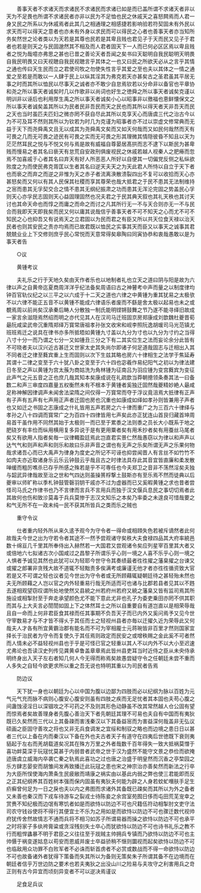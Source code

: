 <!-- { "loadSidebar": true } -->
　　善事天者不求诸天而求诸民不求诸民而求诸已如是而已盖所谓不求诸天者非以天为不足畏也所谓不求诸民者亦非以民为不足恤也民之休戚天之喜怒闗焉而人君一身又民之所系以为休戚焉者此其几之相通理之相感捷若影响验若符契固未有外民以求天而可以得天之意者也亦未有外身以求民而可以得民之心者也善事天者亦当知所务矣然世之论者类以为天若是其尊也民若是其卑且贱也君见子于天而民又见子于君者也若是则天之与民固邈然其不相及而人君者固天下一人而已何必区区焉以卑且贱者之悦为哉噫亦弗思之甚也已昔之善论天者吾闻之矣书曰天聪明自我民聪明天明畏自我民明畏又曰天视聴自我民视聴言乎其体之一也又曰民之所欲天必从之言乎其情之通也传曰天生民而立之君使司牧之勿使失性言乎其爱之至也夫以其体之一情之通爱之至若是而敢以一人肆于民上以纵其淫其为弗克若天亦甚矣古之圣君虽其平居无事之时而其所以恤民以尽事天之诚者亦不敢少自怠焉钦若以分命非以备官也平章协和尧之所以事天者诚矣时几以作歌非以尚词也好生之徳舜之所以事天者诚矣克谨以明训非以诬后也利用厚生禹之所以事天者诚矣小心以昭事非以徼福也恵鲜懐保文之所以事天者诚矣盖其所以为民者民非吾民而天之民也而其所以得天者天非吾天而民之天也当时虽匹夫匹妇之微亦罔不获自尽此其所以克享天心而唐虞三代之治古今以为不可及耳不然则其所以为钦若为时几为克谨为昭事者亦不过以崇虚文修常典而无益于天下而尧舜禹文且无以成其为尧舜禹文矣而又如天何哉而又如民何哉然而天有可畏之几而无可畏之迹民有可畏之实而无可畏之形其理微其情隠彼昏不知且以天为茫茫然耳民之悦与不悦又何与焉是故有威福自尊晏居髙拱而志不逮下以斯民为甚卑贱而慢易之者其名曰亵天有怠荒自安政刑俱废视民之休戚若越人视秦人之肥瘠而忽焉不加喜戚于心者其名曰弃天有好人所恶恶人所好以自便其一切偏党反侧之私纵欲败度之为而使民弗克胥匡以生者其名曰逆天夫天之为天此君人所恃以自立于天下者也而亵之而弃之而逆之非惟为天之赤子者流离涣散溃裂四出不复可以收拾而天心亦甚怒矣而又何以有其人民保其社稷而享其尊荣也哉大抵君之于民不患其无法制维持之宻而患其无孚契交合之情不患其无纲纪振肃之功而患其无浑沦完固之势盖民心孚则天心亦孚民志固则天心益固理固然也况夫君之于民其典天叙也其礼天秩也其讨天讨也其命天命也而惇之而庸之而命之而讨之凡其所行无一不与天合则亦无一不与民合而我即天天即我矣而民又何以庸其说哉信乎善事天者不可不知天之心而尤不可不知民之心也抑吾又有说焉天之立君固以为民而君之有臣又所以共天位食天禄以治天民者也则其安民之责亦均焉而已故君既以恤民之实事其天而臣又以事天之诚事其君兢兢业业上下交修则庶乎民心常悦而天意常得矣皋陶曰同寅协恭和衷哉愚敢以是为事天者告

　　○议

　　黄锺考议

　　夫礼乐之行于天地久矣由天作者乐也以地制者礼也立天之道曰阴与阳是故为六律以声之自黄帝迄夏商周洋洋乎纪法备矣周语曰古之神瞽考中声而量之以制度律均钟百官轨仪纪之以三平之以六成于十二天之道也六律之中黄锺为重其犹易之太极欤不以六律不能正五音不以黄锺不能成六律语乐者废而不繇是舍太极以起易也未之或覩焉周以前尚矣汉承秦后畴人分散独一制氏能明铿锵鼓舞之节乃遂不能寻绎旧故成一家言余滋隠焉然绍而明之亦代见其人在汉司马迁班固京房郑康成刘歆魏杜夔晋荀朂阮咸梁武帝沉重隋郑绎万寳常唐祖孝孙张文收宋和岘李照阮逸胡瑗司马光范镇尤班班焉迁之说具在律书亦多所抵牾如黄锺九寸盖以九分为寸也以九分为寸约之当得八寸十分一而乃谓之七分一又如锺丑三分之下有二其实位生之法而妄论余分此皆有不可晓者夫以汉兴近古甚迁又世家太史其失尚尔即诸子何足道哉固志与迁相出入其不同者迁之律至蕤宾重上生而固则以次下生兹其略也房六十律相生之法学于焦延寿其谓十二律之变至于六十犹八卦之变至于六十四也宓羲作易纪阳气之初以为律法建日冬至之声以黄锺为宫太蔟为商姑洗为角林锺为征南吕为羽应锺为变宫蕤宾为变征此声气之元五音之正也庶几哉其知本矣康成说在礼疏歆当莽朝摠领条奏其法一曰备数二和声三审度四嘉量五权衡然未有不根本于黄锺者奚独迁固然哉夔精妙絶人朂咸足称神解因律调声未闻舍法梁隋之间仅得一万寳常而夺于浮议竟沮焉大扺律有正声有子声有五声有七声用正声者迁固也房也沉重也如康成如绎如孝孙则皆兼用子声者也又如迁之书固之志康成之什礼皆用五声若房之六十律而重广之为三百六十律绎与孝孙之八十四调而寳常广之为百四十四律皆用七声矣此亦正犹连山首艮归藏首坤周易首干虽作用不同然其始于太极则一而已至于累黍之法则黍之员长大小既系于地之肥硗岁有丰俭而纵用横用复多异说于是有更用粟者矣有用禾抄者矣有用蚕丝马尾者矣又有欲用人指者矣毎一议律輙盈廷焉此岂直君实景仁然哉愚窃以为律以和声声以达气气和则声和声和则乐和故曰乐非声音之谓也有无声之乐矣所谓无声之乐果何物哉求诸吾心而已大禹声为律身为度史之所记不可诬也抑尝闻晋人有言丝不如竹竹不如肉夫亦近取诸身乐云乐云钟鼓云乎哉且古之时律法具存此其音宜皆直廉和柔发散啴缓而粗厉噍杀已存乎所感之殊若是乎不可専任也今夫郑卫之音非不荡然淫矣夫独与韶武异律哉故至治之世和气四达则虽操篑桴撃土鼓斯亦有至乐焉不然而徒典以后夔审以师旷称以季札钟鼓管磬羽钥干戚亦不过为虚器而已又奚暇黄锺之求也昔者尝怪司马氏之作律书也乃不言律而言兵不言用兵而独于汉文偃兵息民之事切切焉者此其故何也伤和致沴莫毒于兵兵莫惨于志汉文知乐之本矣乃率委之未遑良可惜哉要之和气无所不在一政未纯一民不获其所皆兵之类而乐之贼也

　　重守令议

　　仕者重内轻外所从来久逺予观今为守令者一得命或相頋失色若被斥谪然者此何故哉夫今世之出为守若令者其途不一然予尝观诸守矣秩大夫食禄四品其大府率綂邑数十绵亘几千里其所奉侍出入赫然若一大国君又尝观诸令矣应列星宰百里其大者又或倍地六七拟诸古次小国咸过之昌黎子所谓乐乎心则一境之人喜不乐乎心则一境之人惧者予诚见其然也此犹可以为轻耶今世守令其奏绩最者徃徃擢之藩臬擢之台谏又或擢之郎署非贪残大故不道辄不轻黜责多俟满考或廉谨无他才者亦徃徃循资致大官若是又不可谓之轻也议者见今世出为守令者或无所顾藉辄疑朝廷待之甚轻殆未然也夫无所顾藉之人岂以官之内外轻重易行哉无所适而可也诸与比郡若县者见其以不韪去遂相观望窃叹谓所处地使然又县綂之州若府州若府又綂之藩臬又皆有监司焉其所施设或相掣肘至于奔走承望颜色尤不能下意此尤非也孔子为委吏乗田亦罔不供其职而其与上大夫言必誾誾如固上下之体然耳士之所以自重要自有道岂直以是相荣辱哉且自一命而上何非君臣食其禄而任其事期不负吾天子而已内外又奚问焉予又见今世守宰数易才与不才皆不得乆于其任而士之轻视州县者亦毎以迁擢久近为荣辱此又何哉夫人才各有所宜黄霸治郡有能名而不可为宰相龎士元蒋琬皆非百里才然则国家宜择长于治民者为守令而复使久于其任焉则政定而民安之或增秩赐之金此奚不可者然而人情未必不益轻视州县也于乎是可怪已官之轻重以其人不以内外不以大小至迟速尤弗论也吾读汉史列传见龚黄卓鲁盖章章焉此皆州县吏耳当时近侍之臣从未央侍承明终身出入天子左右者知几何人今无得而称焉矣故愚尝疑守令之任朝廷未尝不重而人多失之自轻今欲更求所以重之吾无说也特明其重以为司民者告焉

　　防边议

　　天下犹一身也以朝廷为心以中国为腹以边鄙为四肢而必以纪纲为脉以百姓为元气元气充而脉不病则心腹安心腹安则虽有四肢之疾而无足忧者其本固也夫苟心腹之间蛊蚀浸淫日以深锢攻之不可药之不及则其形色动静虽不改其常然越人仓公固有望而惊焉者矣故善理身者先腹心善治天下者先朝廷其理不可易也夫自有中国而有夷狄既已久矣然而三代以上其备疎而害浅秦汉以下其备益宻而为害益深何哉盖非无弘议硕画之臣固守善攻之将也又非无兵食调发之宜绥和制驭之略也而边境之患日日以甚者三代以上备在内而秦汉以下备在外也夫古者天子有道守在四夷后世徳既下衰则夷貊起于左右而羌胡载道矣况其在殊方万里之外者哉数千百年得失一致大抵祸莫憯于喜功衅莫深于玩冦忧莫甚于内弱昔者武帝之世于汉为盛然不能守文景之恭俭而欲掩迹唐虞立威海内卒袭亡秦之轨焉此喜功之过也唐之治盛于明皇然而沉香之亭棃园之乐方肆志晏安而胡雏间发再致播迁此玩冦之患也宋之神宗治亦善矣然而新法之行卒为大臣所悮使海内萧条生民疲敝而靖康之祸实由以基此内弱之弊也使三君能即而反之正其纪纲养其百姓树本强而保内固虽有夷狄夫何能为辟之人身若蚊虻噆肤手足生疥癣曾何足为一日之戾也夫以内之弗图而求诸外其备既已疎矣而其所以为外之备者又未善也秦汉而下戎车待游车之裂戎士待陈妾之余宫室苑囿日侈而屯田荒芜宠幸之赏赉不知纪极而边氓有寒饥者如是而欲恃以防边不可也尺籍伍符动相掣肘文吏守法司农守钱谷使将不得行其便宜士不乐为之用如是而欲恃以防边不可也骤迁数代视帅府犹传舍然故情志不通而兵将不相习如苏子所谓易器而操之欲恃以防边不可也承平之时将家子多纨袴膏粱或贪淫残刻失士卒心而犹欲恃以防边不可也诗书礼乐之教不行而粗悍蠭暴不明于君臣之义往往至于戕贼主帅拥兵专镇而乃欲恃以防边不可也主帅慑于祸变遂姑息以苟安而恩威并废士卒益骄稍不惬则圜视而起矣欲恃以防边不可也临敌用众功罪不白败军者不必诛而斩首虏者不必赏或数战而不得一命欲恃以防边不可也故备诸外者犹得下策备而失其所以为备则无策矣朱子所谓其备不在边境而在朝廷者信乎万世边防之要术也若夫夷狄之出没山川之险易与夫攻守之利害用兵之竒正则有古今异宜而顷刻异变者不可以逆决焉谨议

　　足食足兵议


